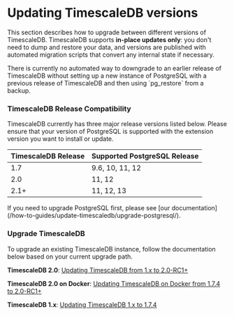 # Updating TimescaleDB versions [](update)

This section describes how to upgrade between different versions of
TimescaleDB. TimescaleDB supports **in-place updates only**:
you don't need to dump and restore your data, and versions are published with
automated migration scripts that convert any internal state if necessary.

<highlight type="warning">
There is currently no automated way to downgrade to an earlier release of TimescaleDB without setting up 
a new instance of PostgreSQL with a previous release of TimescaleDB and then using `pg_restore`
from a backup.
</highlight>

### TimescaleDB Release Compatibility [](compatibility)

TimescaleDB currently has three major release versions listed below. Please ensure that your version of
PostgreSQL is supported with the extension version you want to install or update.

 TimescaleDB Release |   Supported PostgreSQL Release
 --------------------|-------------------------------
 1.7                 | 9.6, 10, 11, 12
 2.0                 | 11, 12
 2.1+                | 11, 12, 13

<highlight type="tip">
If you need to upgrade PostgreSQL first, please see [our documentation](/how-to-guides/update-timescaledb/upgrade-postgresql/).
</highlight>

### Upgrade TimescaleDB

To upgrade an existing TimescaleDB instance, follow the documentation below based on
your current upgrade path.

**TimescaleDB 2.0**: [Updating TimescaleDB from 1.x to 2.0-RC1+][update-tsdb-2]

**TimescaleDB 2.0 on Docker**: [Updating TimescaleDB on Docker from 1.7.4 to 2.0-RC1+][update-docker]

**TimescaleDB 1.x**: [Updating TimescaleDB 1.x to 1.7.4][update-tsdb-1]


[upgrade-pg]: /how-to-guides/update-timescaledb/upgrade-postgresql/
[update-tsdb-1]: https://docs.timescale.com/v1.7/update-timescaledb/update-tsdb-1
[update-tsdb-2]: /how-to-guides/update-timescaledb/update-timescaledb-2/
[update-docker]: /how-to-guides/update-timescaledb/updating-docker/
